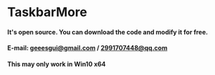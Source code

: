 # TaskbarMore
#### It's open source. You can download the code and modify it for free.
#### E-mail: geeesgui@gmail.com / 2991707448@qq.com

#### This may only work in Win10 x64